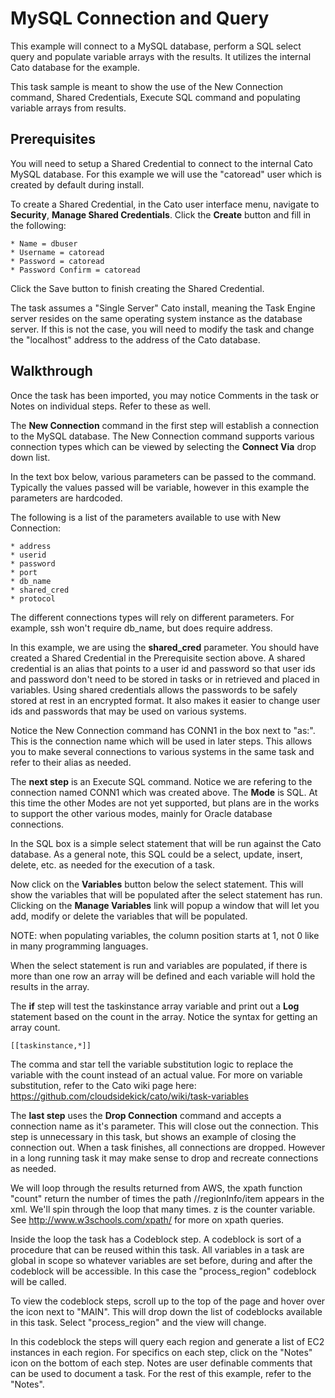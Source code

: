 MySQL Connection and Query
=============

This example will connect to a MySQL database, perform a SQL select query and populate variable arrays with the results. It utilizes the internal Cato database for the example.

This task sample is meant to show the use of the New Connection command, Shared Credentials, Execute SQL command and populating variable arrays from results.

Prerequisites
-------------

You will need to setup a Shared Credential to connect to the internal Cato MySQL database. For this example we will use the "catoread" user which is created by default during install. 

To create a Shared Credential, in the Cato user interface menu, navigate to **Security**, **Manage Shared Credentials**. Click the **Create** button and fill in the following:

    * Name = dbuser
    * Username = catoread
    * Password = catoread
    * Password Confirm = catoread

Click the Save button to finish creating the Shared Credential. 

The task assumes a "Single Server" Cato install, meaning the Task Engine server resides on the same operating system instance as the database server. If this is not the case, you will need to modify the task and change the "localhost" address to the address of the Cato database.

Walkthrough
-----------

Once the task has been imported, you may notice Comments in the task or Notes on individual steps. Refer to these as well. 

The **New Connection** command in the first step will establish a connection to the MySQL database. The New Connection command supports various connection types which can be viewed by selecting the **Connect Via** drop down list. 

In the text box below, various parameters can be passed to the command. Typically the values passed will be variable, however in this example the parameters are hardcoded.

The following is a list of the parameters available to use with New Connection:

    * address
    * userid
    * password
    * port
    * db_name
    * shared_cred
    * protocol

The different connections types will rely on different parameters. For example, ssh won't require db_name, but does require address.

In this example, we are using the **shared_cred** parameter. You should have created a Shared Credential in the Prerequisite section above. A shared credential is an alias that points to a user id and password so that user ids and password don't need to be stored in tasks or in retrieved and placed in variables. Using shared credentials allows the passwords to be safely stored at rest in an encrypted format. It also makes it easier to change user ids and passwords that may be used on various systems.

Notice the New Connection command has CONN1 in the box next to "as:". This is the connection name which will be used in later steps. This allows you to make several connections to various systems in the same task and refer to their alias as needed.

The **next step** is an Execute SQL command. Notice we are refering to the connection named CONN1 which was created above. The **Mode** is SQL. At this time the other Modes are not yet supported, but plans are in the works to support the other various modes, mainly for Oracle database connections. 

In the SQL box is a simple select statement that will be run against the Cato database. As a general note, this SQL could be a select, update, insert, delete, etc. as needed for the execution of a task.

Now click on the **Variables** button below the select statement. This will show the variables that will be populated after the select statement has run. Clicking on the **Manage Variables** link will popup a window that will let you add, modify or delete the variables that will be populated. 

NOTE: when populating variables, the column position starts at 1, not 0 like in many programming languages.

When the select statement is run and variables are populated, if there is more than one row an array will be defined and each variable will hold the results in the array.

The **if** step will test the taskinstance array variable and print out a **Log** statement based on the count in the array. Notice the syntax for getting an array count.

```
[[taskinstance,*]]
```

The comma and star tell the variable substitution logic to replace the variable with the count instead of an actual value. For more on variable substitution, refer to the Cato wiki page here: https://github.com/cloudsidekick/cato/wiki/task-variables

The **last step** uses the **Drop Connection** command and accepts a connection name as it's parameter. This will close out the connection. This step is unnecessary in this task, but shows an example of closing the connection out. When a task finishes, all connections are dropped. However in a long running task it may make sense to drop and recreate connections as needed.

We will loop through the results returned from AWS, the xpath function "count" return the number of times the path //regionInfo/item appears in the xml. We'll spin through the loop that many times. z is the counter variable. 
See http://www.w3schools.com/xpath/ for more on xpath queries.

Inside the loop the task has a Codeblock step. A codeblock is sort of a procedure that can be reused within this task. All variables in a task are global in scope so whatever variables are set before, during and after the codeblock will be accessible. In this case the "process_region" codeblock will be called.

To view the codeblock steps, scroll up to the top of the page and hover over the icon next to "MAIN". This will drop down the list of codeblocks available in this task. Select "process_region" and the view will change. 

In this codeblock the steps will query each region and generate a list of EC2 instances in each region. For specifics on each step, click on the "Notes" icon on the bottom of each step. Notes are user definable comments that can be used to document a task. For the rest of this example, refer to the "Notes". 
